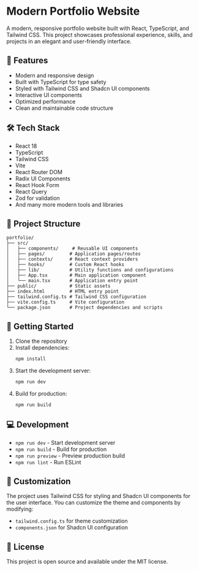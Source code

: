 # Modern Portfolio Website

A modern, responsive portfolio website built with React, TypeScript, and Tailwind CSS. This project showcases professional experience, skills, and projects in an elegant and user-friendly interface.

## 🚀 Features

- Modern and responsive design
- Built with TypeScript for type safety
- Styled with Tailwind CSS and Shadcn UI components
- Interactive UI components
- Optimized performance
- Clean and maintainable code structure

## 🛠 Tech Stack

- React 18
- TypeScript
- Tailwind CSS
- Vite
- React Router DOM
- Radix UI Components
- React Hook Form
- React Query
- Zod for validation
- And many more modern tools and libraries

## 📁 Project Structure

```
portfolio/
├── src/
│   ├── components/     # Reusable UI components
│   ├── pages/         # Application pages/routes
│   ├── contexts/      # React context providers
│   ├── hooks/         # Custom React hooks
│   ├── lib/           # Utility functions and configurations
│   ├── App.tsx        # Main application component
│   └── main.tsx       # Application entry point
├── public/            # Static assets
├── index.html         # HTML entry point
├── tailwind.config.ts # Tailwind CSS configuration
├── vite.config.ts     # Vite configuration
└── package.json       # Project dependencies and scripts
```

## 🚦 Getting Started

1. Clone the repository
2. Install dependencies:
   ```bash
   npm install
   ```
3. Start the development server:
   ```bash
   npm run dev
   ```
4. Build for production:
   ```bash
   npm run build
   ```

## 💻 Development

- `npm run dev` - Start development server
- `npm run build` - Build for production
- `npm run preview` - Preview production build
- `npm run lint` - Run ESLint

## 🎨 Customization

The project uses Tailwind CSS for styling and Shadcn UI components for the user interface. You can customize the theme and components by modifying:

- `tailwind.config.ts` for theme customization
- `components.json` for Shadcn UI configuration

## 📝 License

This project is open source and available under the MIT license.